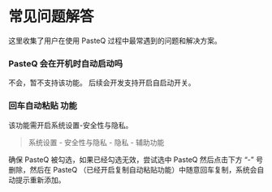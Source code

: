 # 常见问题解答

这里收集了用户在使用 PasteQ 过程中最常遇到的问题和解决方案。

### PasteQ 会在开机时自动启动吗
不会，暂不支持该功能。 后续会开发支持开启自启动开关。

### 回车自动粘贴 功能
该功能需开启系统设置-安全性与隐私。

> 系统设置 - 安全性与隐私 - 隐私 - 辅助功能 

确保 PasteQ 被勾选，如果已经勾选无效，尝试选中 PasteQ 然后点击下方 “-” 号删除，然后在 PasteQ （已经开启复制自动粘贴功能）中随意回车复制，系统会自动提示重新添加。

